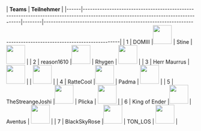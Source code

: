 | **Teams** |                                                                                                            **Teilnehmer**                                                                                                                                    |
|------|----------------------------------------------------------------------------------------------------------------------------------|--------|-------------------------------------------------------------------------------------------------------------|
|    1   | DOMIII            |[<img src="https://www.svgrepo.com/show/13671/youtube.svg" width=50>](https://www.youtube.com/@domiii)          |  Stine   | [<img src="https://www.svgrepo.com/show/13671/youtube.svg" width=50>](https://www.youtube.com/@stineversum)   |
|    2   | reason1610        |[<img src="https://www.svgrepo.com/show/13671/youtube.svg" width=50>](https://www.youtube.com/@reason1610)      | Rhygen   | [<img src="https://www.svgrepo.com/show/13671/youtube.svg" width=50>](https://www.youtube.com/@rhygen)        |
|    3   | Herr Maurrus      |[<img src="https://www.svgrepo.com/show/13671/youtube.svg" width=50>](https://www.youtube.com/@herrmaurrus)     |          | [<img src="https://www.svgrepo.com/show/13671/youtube.svg" width=50>](https://www.twitch.tv/blizzor)          |
|    4   | RatteCool         |[<img src="https://www.svgrepo.com/show/13671/youtube.svg" width=50>](https://www.youtube.com/@rattecool)       | Padma    | [<img src="https://www.svgrepo.com/show/13671/youtube.svg" width=50>](https://www.youtube.com/@_padma_)       |
|    5   | TheStreangeJoshi  |[<img src="https://www.svgrepo.com/show/448251/twitch.svg" width=50>](https://www.twitch.tv/thestrangejoshi)    |  Plicka  | [<img src="https://www.svgrepo.com/show/13671/youtube.svg" width=50>](https://www.youtube.com/@plickayt)      |
|    6   | King of Ender     |[<img src="https://www.svgrepo.com/show/13671/youtube.svg" width=50>](https://www.youtube.com/@kingofender)     |  Aventus | [<img src="https://www.svgrepo.com/show/13671/youtube.svg" width=50>](https://www.youtube.com/@KaiserAventus) |
|    7   | BlackSkyRose      |[<img src="https://www.svgrepo.com/show/13671/youtube.svg" width=50>](https://www.youtube.com/@blackskyrose119) |  TON_LOS | [<img src="https://www.svgrepo.com/show/448251/twitch.svg" width=50>]( https://www.twitch.tv/ton_los)         |                                                                                          

